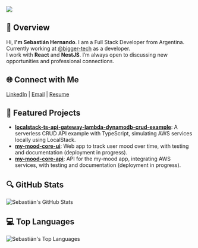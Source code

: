 <img src="https://media.licdn.com/dms/image/v2/D4D16AQHdDPdkqtAyCg/profile-displaybackgroundimage-shrink_350_1400/profile-displaybackgroundimage-shrink_350_1400/0/1705084961634?e=1738800000&v=beta&t=9dyijszkLiWaj3-9LxZpdhYo2BSqUPSlEKuEuFMhws0" />

## 🚀 Overview

Hi, **I'm Sebastián Hernando**. I am a Full Stack Developer from Argentina. Currently working at [@bigger-tech](https://github.com/bigger-tech) as a developer.
<br>
I work with **React** and **NestJS**. I’m always open to discussing new opportunities and professional connections.

## 🌐 Connect with Me

[LinkedIn](https://www.linkedin.com/in/sebastianhernando/) | [Email](mailto:sebastianhernando.dev@gmail.com) | [Resume](https://drive.google.com/uc?export=download&id=1ICuEfp8reO1CKkm314cUGyLSHBFgzq4Y)

## 🌟 Featured Projects

- [**localstack-ts-api-gateway-lambda-dynamodb-crud-example**](https://github.com/hernandosebastian/localstack-ts-api-gateway-lambda-dynamodb-crud-example): A serverless CRUD API example with TypeScript, simulating AWS services locally using LocalStack.
- [**my-mood-core-ui**](https://github.com/hernandosebastian/my-mood-core-ui): Web app to track user mood over time, with testing and documentation (deployment in progress).
- [**my-mood-core-api**](https://github.com/hernandosebastian/my-mood-core-api): API for the my-mood app, integrating AWS services, with testing and documentation (deployment in progress).

## 🔍 GitHub Stats

![Sebastián's GitHub Stats](https://github-readme-stats.vercel.app/api?username=hernandosebastian&show_icons=true&count_private=true&include_all_commits=true&show=stars,commits,prs_merged&theme=github_dark_dimmed&hide_title=true)
<br>

## 💻 Top Languages

![Sebastián's Top Languages](https://github-readme-stats.vercel.app/api/top-langs/?username=hernandosebastian&layout=compact&theme=github_dark_dimmed)
